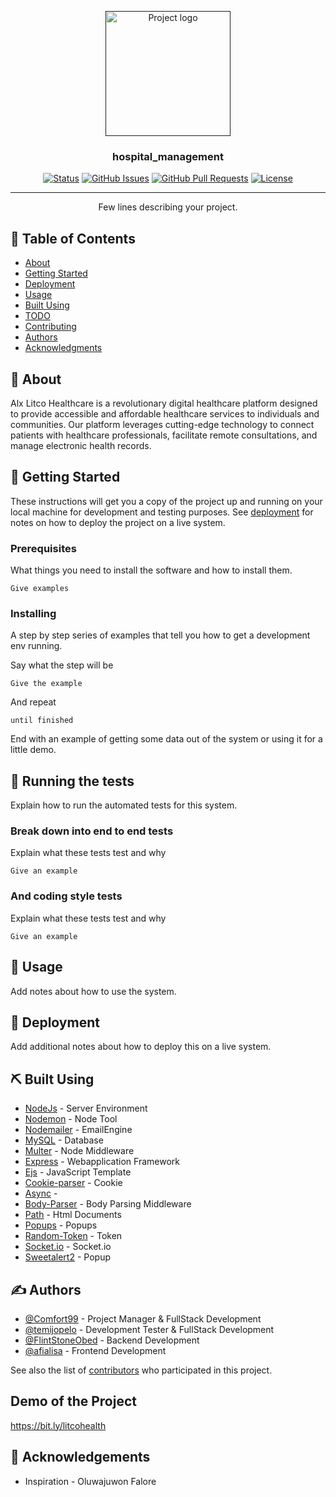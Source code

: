<p align="center">
  <a href="" rel="noopener">
 <img width=200px height=200px src="https://i.imgur.com/6wj0hh6.jpg" alt="Project logo"></a>
</p>

<h3 align="center">hospital_management</h3>

<div align="center">

[![Status](https://img.shields.io/badge/status-active-success.svg)]()
[![GitHub Issues](https://img.shields.io/github/issues/kylelobo/The-Documentation-Compendium.svg)](https://github.com/kylelobo/The-Documentation-Compendium/issues)
[![GitHub Pull Requests](https://img.shields.io/github/issues-pr/kylelobo/The-Documentation-Compendium.svg)](https://github.com/kylelobo/The-Documentation-Compendium/pulls)
[![License](https://img.shields.io/badge/license-MIT-blue.svg)](/LICENSE)

</div>

---

<p align="center"> Few lines describing your project.
    <br> 
</p>

## 📝 Table of Contents

- [About](#about)
- [Getting Started](#getting_started)
- [Deployment](#deployment)
- [Usage](#usage)
- [Built Using](#built_using)
- [TODO](../TODO.md)
- [Contributing](../CONTRIBUTING.md)
- [Authors](#authors)
- [Acknowledgments](#acknowledgement)

## 🧐 About <a name = "about"></a>

Alx Litco Healthcare is a revolutionary digital healthcare platform designed to provide accessible and affordable healthcare services to individuals and communities. Our platform leverages cutting-edge technology to connect patients with healthcare professionals, facilitate remote consultations, and manage electronic health records.

## 🏁 Getting Started <a name = "getting_started"></a>

These instructions will get you a copy of the project up and running on your local machine for development and testing purposes. See [deployment](#deployment) for notes on how to deploy the project on a live system.

### Prerequisites

What things you need to install the software and how to install them.

```
Give examples
```

### Installing

A step by step series of examples that tell you how to get a development env running.

Say what the step will be

```
Give the example
```

And repeat

```
until finished
```

End with an example of getting some data out of the system or using it for a little demo.

## 🔧 Running the tests <a name = "tests"></a>

Explain how to run the automated tests for this system.

### Break down into end to end tests

Explain what these tests test and why

```
Give an example
```

### And coding style tests

Explain what these tests test and why

```
Give an example
```

## 🎈 Usage <a name="usage"></a>

Add notes about how to use the system.

## 🚀 Deployment <a name = "deployment"></a>

Add additional notes about how to deploy this on a live system.

## ⛏️ Built Using <a name = "built_using"></a>

- [NodeJs](https://nodejs.org/en/) - Server Environment
- [Nodemon](https://www.npmjs.com/package/nodemon) - Node Tool
- [Nodemailer](https://nodemailer.com/) - EmailEngine
- [MySQL](https://dev.mysql.com/downloads/) - Database
- [Multer](https://www.npmjs.com/package/multer) - Node Middleware
- [Express](https://expressjs.com/) - Webapplication Framework
- [Ejs](https://ejs.co/) - JavaScript Template
- [Cookie-parser](https://www.npmjs.com/package/cookie-parser) - Cookie
- [Async](https://www.npmjs.com/package/async) - 
- [Body-Parser](https://www.npmjs.com/package/body-parser) - Body Parsing Middleware
- [Path](https://nodejs.org/api/path.html) - Html Documents
- [Popups](https://www.npmjs.com/package/popups) - Popups
- [Random-Token](https://www.npmjs.com/package/random-token) - Token
- [Socket.io](https://www.npmjs.com/package/socket.io/v/2.3.0) - Socket.io
- [Sweetalert2](https://www.npmjs.com/package/sweetalert2/v/6.6.1?activeTab=readme) - Popup

## ✍️ Authors <a name = "authors"></a>

- [@Comfort99](https://github.com/Comfort99) - Project Manager & FullStack Development
- [@temijopelo](https://github.com/temijopelo) - Development Tester & FullStack Development
- [@FlintStoneObed](https://github.com/FlintStoneObed) - Backend Development
- [@afialisa](https://github.com/afialisa) - Frontend Development

See also the list of [contributors](https://github.com/FlintStoneObed/Alx-litco_healthcare) who participated in this project.

## Demo of the Project

https://bit.ly/litcohealth

## 🎉 Acknowledgements <a name = "acknowledgement"></a>

- Inspiration - Oluwajuwon Falore
